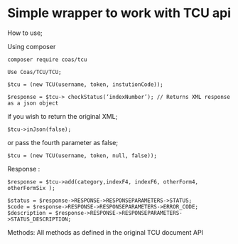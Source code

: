 # Simple wrapper to work with TCU api
How to use;

Using composer 

    composer require coas/tcu  

    Use Coas/TCU/TCU;

    $tcu = (new TCU(username, token, instutionCode));

    $response = $tcu-> checkStatus(‘indexNumber’); // Returns XML response as a json object 

if you wish to return the original XML;

    $tcu->inJson(false);

or pass the fourth parameter as false;

    $tcu = (new TCU(username, token, null, false));

Response :

    $response = $tcu->add(category,indexF4, indexF6, otherForm4, otherFormSix );

    $status = $response->RESPONSE->RESPONSEPARAMETERS->STATUS;
    $code = $response->RESPONSE->RESPONSEPARAMETERS->ERROR_CODE;
    $description = $response->RESPONSE->RESPONSEPARAMETERS->STATUS_DESCRIPTION;

Methods:
All methods as defined in the original TCU document API
